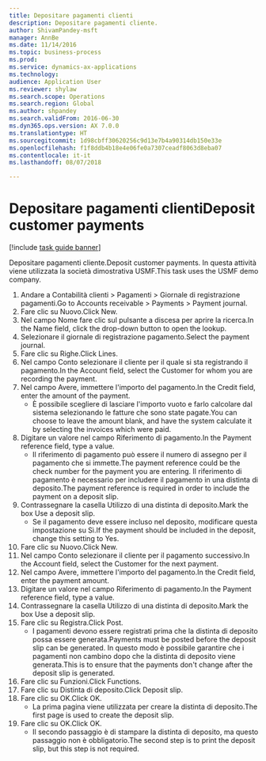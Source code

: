 ```yaml
--- 
title: Depositare pagamenti clienti
description: Depositare pagamenti cliente.
author: ShivamPandey-msft
manager: AnnBe
ms.date: 11/14/2016
ms.topic: business-process
ms.prod: 
ms.service: dynamics-ax-applications
ms.technology: 
audience: Application User
ms.reviewer: shylaw
ms.search.scope: Operations
ms.search.region: Global
ms.author: shpandey
ms.search.validFrom: 2016-06-30
ms.dyn365.ops.version: AX 7.0.0
ms.translationtype: HT
ms.sourcegitcommit: 1d98cbff30620256c9d13e7b4a90314db150e33e
ms.openlocfilehash: f1f8ddb4b18e4e06fe0a7307ceadf8063d8eba07
ms.contentlocale: it-it
ms.lasthandoff: 08/07/2018

---
```

# <a name="deposit-customer-payments"></a><span data-ttu-id="c40d4-103">Depositare pagamenti clienti</span><span class="sxs-lookup"><span data-stu-id="c40d4-103">Deposit customer payments</span></span>

[!include [task guide banner](../../includes/task-guide-banner.md)]

<span data-ttu-id="c40d4-104">Depositare pagamenti cliente.</span><span class="sxs-lookup"><span data-stu-id="c40d4-104">Deposit customer payments.</span></span> <span data-ttu-id="c40d4-105">In questa attività viene utilizzata la società dimostrativa USMF.</span><span class="sxs-lookup"><span data-stu-id="c40d4-105">This task uses the USMF demo company.</span></span>

1. <span data-ttu-id="c40d4-106">Andare a Contabilità clienti > Pagamenti > Giornale di registrazione pagamenti.</span><span class="sxs-lookup"><span data-stu-id="c40d4-106">Go to Accounts receivable > Payments > Payment journal.</span></span>
2. <span data-ttu-id="c40d4-107">Fare clic su Nuovo.</span><span class="sxs-lookup"><span data-stu-id="c40d4-107">Click New.</span></span>
3. <span data-ttu-id="c40d4-108">Nel campo Nome fare clic sul pulsante a discesa per aprire la ricerca.</span><span class="sxs-lookup"><span data-stu-id="c40d4-108">In the Name field, click the drop-down button to open the lookup.</span></span>
4. <span data-ttu-id="c40d4-109">Selezionare il giornale di registrazione pagamento.</span><span class="sxs-lookup"><span data-stu-id="c40d4-109">Select the payment journal.</span></span> 
5. <span data-ttu-id="c40d4-110">Fare clic su Righe.</span><span class="sxs-lookup"><span data-stu-id="c40d4-110">Click Lines.</span></span>
6. <span data-ttu-id="c40d4-111">Nel campo Conto selezionare il cliente per il quale si sta registrando il pagamento.</span><span class="sxs-lookup"><span data-stu-id="c40d4-111">In the Account field, select the Customer for whom you are recording the payment.</span></span>
7. <span data-ttu-id="c40d4-112">Nel campo Avere, immettere l'importo del pagamento.</span><span class="sxs-lookup"><span data-stu-id="c40d4-112">In the Credit field, enter the amount of the payment.</span></span>
    * <span data-ttu-id="c40d4-113">È possibile scegliere di lasciare l'importo vuoto e farlo calcolare dal sistema selezionando le fatture che sono state pagate.</span><span class="sxs-lookup"><span data-stu-id="c40d4-113">You can choose to leave the amount blank, and have the system calculate it by selecting the invoices which were paid.</span></span>  
8. <span data-ttu-id="c40d4-114">Digitare un valore nel campo Riferimento di pagamento.</span><span class="sxs-lookup"><span data-stu-id="c40d4-114">In the Payment reference field, type a value.</span></span>
    * <span data-ttu-id="c40d4-115">Il riferimento di pagamento può essere il numero di assegno per il pagamento che si immette.</span><span class="sxs-lookup"><span data-stu-id="c40d4-115">The payment reference could be the check number for the payment you are entering.</span></span> <span data-ttu-id="c40d4-116">Il riferimento di pagamento è necessario per includere il pagamento in una distinta di deposito.</span><span class="sxs-lookup"><span data-stu-id="c40d4-116">The payment reference is required in order to include the payment on a deposit slip.</span></span>  
9. <span data-ttu-id="c40d4-117">Contrassegnare la casella Utilizzo di una distinta di deposito.</span><span class="sxs-lookup"><span data-stu-id="c40d4-117">Mark the box Use a deposit slip.</span></span>
    * <span data-ttu-id="c40d4-118">Se il pagamento deve essere incluso nel deposito, modificare questa impostazione su Sì.</span><span class="sxs-lookup"><span data-stu-id="c40d4-118">If the payment should be included in the deposit, change this setting to Yes.</span></span>  
10. <span data-ttu-id="c40d4-119">Fare clic su Nuovo.</span><span class="sxs-lookup"><span data-stu-id="c40d4-119">Click New.</span></span>
11. <span data-ttu-id="c40d4-120">Nel campo Conto selezionare il cliente per il pagamento successivo.</span><span class="sxs-lookup"><span data-stu-id="c40d4-120">In the Account field, select the Customer for the next payment.</span></span>
12. <span data-ttu-id="c40d4-121">Nel campo Avere, immettere l'importo del pagamento.</span><span class="sxs-lookup"><span data-stu-id="c40d4-121">In the Credit field, enter the payment amount.</span></span>
13. <span data-ttu-id="c40d4-122">Digitare un valore nel campo Riferimento di pagamento.</span><span class="sxs-lookup"><span data-stu-id="c40d4-122">In the Payment reference field, type a value.</span></span>
14. <span data-ttu-id="c40d4-123">Contrassegnare la casella Utilizzo di una distinta di deposito.</span><span class="sxs-lookup"><span data-stu-id="c40d4-123">Mark the box Use a deposit slip.</span></span>
15. <span data-ttu-id="c40d4-124">Fare clic su Registra.</span><span class="sxs-lookup"><span data-stu-id="c40d4-124">Click Post.</span></span>
    * <span data-ttu-id="c40d4-125">I pagamenti devono essere registrati prima che la distinta di deposito possa essere generata.</span><span class="sxs-lookup"><span data-stu-id="c40d4-125">Payments must be posted before the deposit slip can be generated.</span></span> <span data-ttu-id="c40d4-126">In questo modo è possibile garantire che i pagamenti non cambino dopo che la distinta di deposito viene generata.</span><span class="sxs-lookup"><span data-stu-id="c40d4-126">This is to ensure that the payments don't change after the deposit slip is generated.</span></span>  
16. <span data-ttu-id="c40d4-127">Fare clic su Funzioni.</span><span class="sxs-lookup"><span data-stu-id="c40d4-127">Click Functions.</span></span>
17. <span data-ttu-id="c40d4-128">Fare clic su Distinta di deposito.</span><span class="sxs-lookup"><span data-stu-id="c40d4-128">Click Deposit slip.</span></span>
18. <span data-ttu-id="c40d4-129">Fare clic su OK.</span><span class="sxs-lookup"><span data-stu-id="c40d4-129">Click OK.</span></span>
    * <span data-ttu-id="c40d4-130">La prima pagina viene utilizzata per creare la distinta di deposito.</span><span class="sxs-lookup"><span data-stu-id="c40d4-130">The first page is used to create the deposit slip.</span></span>  
19. <span data-ttu-id="c40d4-131">Fare clic su OK.</span><span class="sxs-lookup"><span data-stu-id="c40d4-131">Click OK.</span></span>
    * <span data-ttu-id="c40d4-132">Il secondo passaggio è di stampare la distinta di deposito, ma questo passaggio non è obbligatorio.</span><span class="sxs-lookup"><span data-stu-id="c40d4-132">The second step is to print the deposit slip, but this step is not required.</span></span>  


